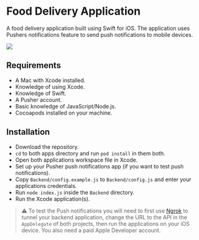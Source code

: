 # Food Delivery Application
A food delivery application built using Swift for iOS. The application uses Pushers notifications feature to send push notifications to mobile devices.



![](https://www.dropbox.com/s/fl0r5qjacnusb5l/Food-Delivery-App-with-Push-Notifications14.gif?raw=1)

## Requirements
- A Mac with Xcode installed.
- Knowledge of using Xcode.
- Knowledge of Swift.
- A Pusher account.
- Basic knowledge of JavaScript/Node.js.
- Cocoapods installed on your machine.

## Installation
* Download the repository.
* `cd` to both apps directory and run `pod install` in them both.
* Open both applications workspace file in Xcode.
* Set up your Pusher push notifications app (if you want to test push notifications).
* Copy `Backend/config.example.js` to `Backend/config.js` and enter your applications credentials.
* Run `node index.js` inside the `Backend` directory.
* Run the Xcode application(s).

> ⚠️ To test the Push notifications you will need to first use [Ngrok](http://ngrok.io) to tunnel your backend application, change the URL to the API in the `AppDelegate` of both projects, then run the applications on your iOS device. You also need a paid Apple Developer account.
